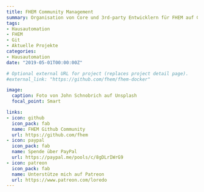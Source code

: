 ```yaml
---
title: FHEM Community Management
summary: Organisation von Core und 3rd-party Entwicklern für FHEM auf Github
tags:
- Hausautomation
- FHEM
- Git
- Aktuelle Projekte
categories:
- Hausautomation
date: "2019-05-01T00:00:00Z"

# Optional external URL for project (replaces project detail page).
#external_link: "https://github.com/fhem/fhem-docker"

image:
  caption: Foto von John Schnobrich auf Unsplash
  focal_point: Smart

links:
- icon: github
  icon_pack: fab
  name: FHEM Github Community
  url: https://github.com/fhem
- icon: paypal
  icon_pack: fab
  name: Spende über PayPal
  url: https://paypal.me/pools/c/8gDLrIWrG9
- icon: patreon
  icon_pack: fab
  name: Unterstütze mich auf Patreon
  url: https://www.patreon.com/loredo
---
```


